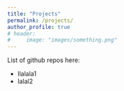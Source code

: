 ```yaml
---
title: "Projects"
permalink: /projects/
author_profile: true
# header:
#     image: "images/something.png"
---
```


List of github repos here:
* llalala1
* lalal2
